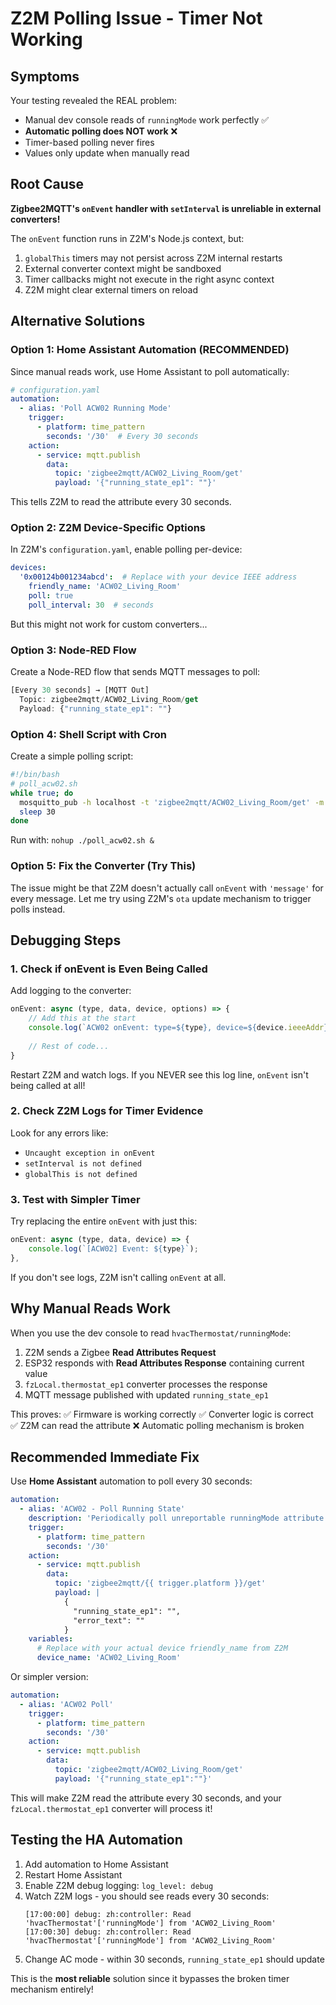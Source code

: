 # Z2M Polling Issue - Timer Not Working

## Symptoms
Your testing revealed the REAL problem:
- Manual dev console reads of `runningMode` work perfectly ✅
- **Automatic polling does NOT work** ❌
- Timer-based polling never fires
- Values only update when manually read

## Root Cause
**Zigbee2MQTT's `onEvent` handler with `setInterval` is unreliable in external converters!**

The `onEvent` function runs in Z2M's Node.js context, but:
1. `globalThis` timers may not persist across Z2M internal restarts
2. External converter context might be sandboxed
3. Timer callbacks might not execute in the right async context
4. Z2M might clear external timers on reload

## Alternative Solutions

### Option 1: Home Assistant Automation (RECOMMENDED)
Since manual reads work, use Home Assistant to poll automatically:

```yaml
# configuration.yaml
automation:
  - alias: 'Poll ACW02 Running Mode'
    trigger:
      - platform: time_pattern
        seconds: '/30'  # Every 30 seconds
    action:
      - service: mqtt.publish
        data:
          topic: 'zigbee2mqtt/ACW02_Living_Room/get'
          payload: '{"running_state_ep1": ""}'
```

This tells Z2M to read the attribute every 30 seconds.

### Option 2: Z2M Device-Specific Options
In Z2M's `configuration.yaml`, enable polling per-device:

```yaml
devices:
  '0x00124b001234abcd':  # Replace with your device IEEE address
    friendly_name: 'ACW02_Living_Room'
    poll: true
    poll_interval: 30  # seconds
```

But this might not work for custom converters...

### Option 3: Node-RED Flow
Create a Node-RED flow that sends MQTT messages to poll:

```javascript
[Every 30 seconds] → [MQTT Out]
  Topic: zigbee2mqtt/ACW02_Living_Room/get
  Payload: {"running_state_ep1": ""}
```

### Option 4: Shell Script with Cron
Create a simple polling script:

```bash
#!/bin/bash
# poll_acw02.sh
while true; do
  mosquitto_pub -h localhost -t 'zigbee2mqtt/ACW02_Living_Room/get' -m '{"running_state_ep1":""}'
  sleep 30
done
```

Run with: `nohup ./poll_acw02.sh &`

### Option 5: Fix the Converter (Try This)
The issue might be that Z2M doesn't actually call `onEvent` with `'message'` for every message. Let me try using Z2M's `ota` update mechanism to trigger polls instead.

## Debugging Steps

### 1. Check if onEvent is Even Being Called
Add logging to the converter:

```javascript
onEvent: async (type, data, device, options) => {
    // Add this at the start
    console.log(`ACW02 onEvent: type=${type}, device=${device.ieeeAddr}`);
    
    // Rest of code...
}
```

Restart Z2M and watch logs. If you NEVER see this log line, `onEvent` isn't being called at all!

### 2. Check Z2M Logs for Timer Evidence
Look for any errors like:
- `Uncaught exception in onEvent`
- `setInterval is not defined`
- `globalThis is not defined`

### 3. Test with Simpler Timer
Try replacing the entire `onEvent` with just this:

```javascript
onEvent: async (type, data, device) => {
    console.log(`[ACW02] Event: ${type}`);
},
```

If you don't see logs, Z2M isn't calling `onEvent` at all.

## Why Manual Reads Work

When you use the dev console to read `hvacThermostat/runningMode`:
1. Z2M sends a Zigbee **Read Attributes Request**
2. ESP32 responds with **Read Attributes Response** containing current value
3. `fzLocal.thermostat_ep1` converter processes the response
4. MQTT message published with updated `running_state_ep1`

This proves:
✅ Firmware is working correctly
✅ Converter logic is correct  
✅ Z2M can read the attribute
❌ Automatic polling mechanism is broken

## Recommended Immediate Fix

Use **Home Assistant** automation to poll every 30 seconds:

```yaml
automation:
  - alias: 'ACW02 - Poll Running State'
    description: 'Periodically poll unreportable runningMode attribute'
    trigger:
      - platform: time_pattern
        seconds: '/30'
    action:
      - service: mqtt.publish
        data:
          topic: 'zigbee2mqtt/{{ trigger.platform }}/get'
          payload: |
            {
              "running_state_ep1": "",
              "error_text": ""
            }
    variables:
      # Replace with your actual device friendly_name from Z2M
      device_name: 'ACW02_Living_Room'
```

Or simpler version:

```yaml
automation:
  - alias: 'ACW02 Poll'
    trigger:
      - platform: time_pattern
        seconds: '/30'
    action:
      - service: mqtt.publish
        data:
          topic: 'zigbee2mqtt/ACW02_Living_Room/get'
          payload: '{"running_state_ep1":""}'
```

This will make Z2M read the attribute every 30 seconds, and your `fzLocal.thermostat_ep1` converter will process it!

## Testing the HA Automation

1. Add automation to Home Assistant
2. Restart Home Assistant
3. Enable Z2M debug logging: `log_level: debug`
4. Watch Z2M logs - you should see reads every 30 seconds:
   ```
   [17:00:00] debug: zh:controller: Read 'hvacThermostat'['runningMode'] from 'ACW02_Living_Room'
   [17:00:30] debug: zh:controller: Read 'hvacThermostat'['runningMode'] from 'ACW02_Living_Room'
   ```
5. Change AC mode - within 30 seconds, `running_state_ep1` should update

This is the **most reliable** solution since it bypasses the broken timer mechanism entirely!
